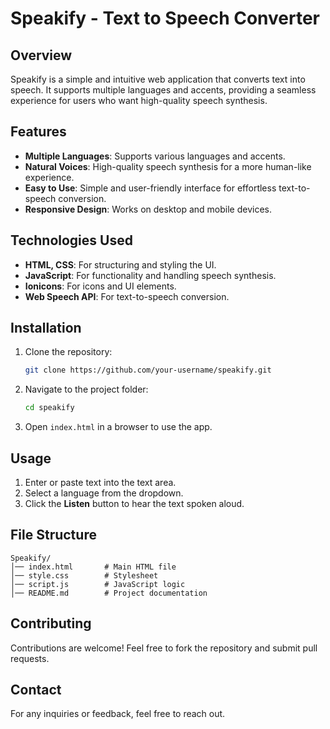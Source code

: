 # Speakify - Text to Speech Converter

## Overview
Speakify is a simple and intuitive web application that converts text into speech. It supports multiple languages and accents, providing a seamless experience for users who want high-quality speech synthesis.

## Features
- **Multiple Languages**: Supports various languages and accents.
- **Natural Voices**: High-quality speech synthesis for a more human-like experience.
- **Easy to Use**: Simple and user-friendly interface for effortless text-to-speech conversion.
- **Responsive Design**: Works on desktop and mobile devices.

## Technologies Used
- **HTML, CSS**: For structuring and styling the UI.
- **JavaScript**: For functionality and handling speech synthesis.
- **Ionicons**: For icons and UI elements.
- **Web Speech API**: For text-to-speech conversion.

## Installation
1. Clone the repository:
   ```sh
   git clone https://github.com/your-username/speakify.git
   ```
2. Navigate to the project folder:
   ```sh
   cd speakify
   ```
3. Open `index.html` in a browser to use the app.

## Usage
1. Enter or paste text into the text area.
2. Select a language from the dropdown.
3. Click the **Listen** button to hear the text spoken aloud.

## File Structure
```
Speakify/
│── index.html       # Main HTML file
│── style.css        # Stylesheet
│── script.js        # JavaScript logic
│── README.md        # Project documentation
```

## Contributing
Contributions are welcome! Feel free to fork the repository and submit pull requests.


## Contact
For any inquiries or feedback, feel free to reach out.

